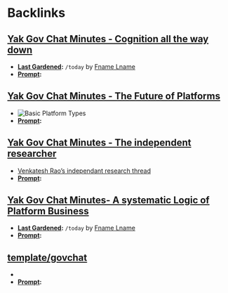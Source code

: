 
# Backlinks
## [Yak Gov Chat Minutes - Cognition all the way down](<Yak Gov Chat Minutes - Cognition all the way down.md>)
- **[Last Gardened](<Last Gardened.md>):** `/today` by [Fname Lname](<Fname Lname.md>)
- **[Prompt](<Prompt.md>):**

## [Yak Gov Chat Minutes - The Future of Platforms](<Yak Gov Chat Minutes - The Future of Platforms.md>)
- ![Basic Platform Types](https://sloanreview.mit.edu/wp-content/uploads/2020/02/MAG_Cusumano_Figure1.png)
- **[Prompt](<Prompt.md>):**

## [Yak Gov Chat Minutes - The independent researcher](<Yak Gov Chat Minutes - The independent researcher.md>)
- [Venkatesh Rao’s independant research thread](https://twitter.com/vgr/status/1195789557465153536?s=21)
- **[Prompt](<Prompt.md>):**

## [Yak Gov Chat Minutes- A systematic Logic of Platform Business](<Yak Gov Chat Minutes- A systematic Logic of Platform Business.md>)
- **[Last Gardened](<Last Gardened.md>):** `/today` by [Fname Lname](<Fname Lname.md>)
- **[Prompt](<Prompt.md>):**

## [template/govchat](<template/govchat.md>)
- 
- **[Prompt](<Prompt.md>):**

